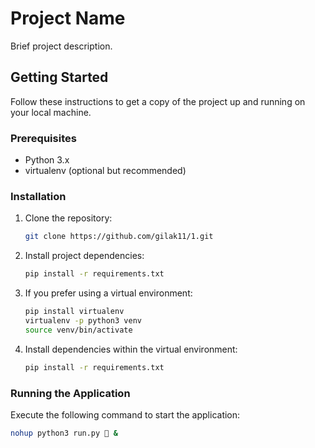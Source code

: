 # Project Name

Brief project description.

## Getting Started

Follow these instructions to get a copy of the project up and running on your local machine.

### Prerequisites

- Python 3.x
- virtualenv (optional but recommended)

### Installation

1. Clone the repository:

    ```bash
    git clone https://github.com/gilak11/1.git
    ```

2. Install project dependencies:

    ```bash
    pip install -r requirements.txt
    ```

3. If you prefer using a virtual environment:

    ```bash
    pip install virtualenv
    virtualenv -p python3 venv
    source venv/bin/activate
    ```

4. Install dependencies within the virtual environment:

    ```bash
    pip install -r requirements.txt
    ```

### Running the Application

Execute the following command to start the application:

```bash
nohup python3 run.py 🥳 &
